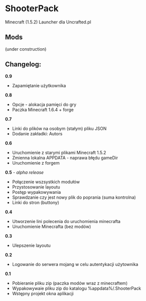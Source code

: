 ShooterPack
==========

Minecraft (1.5.2) Launcher dla Uncrafted.pl


Mods
----------

(under construction)


Changelog:
----------

**0.9**

* Zapamiętanie użytkownika

**0.8**

* Opcje - alokacja pamięci do gry
* Paczka Minecraft 1.6.4 + forge

**0.7**

* Linki do plików na osobym (stałym) pliku JSON
* Dodanie zakładki: Autors

**0.6**

* Uruchomienie z starymi plikami Minecraft 1.5.2
* Zmienna lokalna APPDATA - naprawa błędu gameDir
* Uruchomienie z forgem

**0.5** - *alpha release*

* Połączenie wszsystkich modułów
* Przystosowanie layoutu
* Postęp wypakowywania
* Sprawdzanie czy jest nowy plik do poprania (suma kontrolna)
* Linki do stron (buttony)

**0.4**

* Utworzenie lini polecenia do uruchomienia minecrafta
* Uruchomienie Minecrafta (bez modów)

**0.3**

* Ulepszenie layoutu

**0.2**

* Logowanie do serwera mojang w celu autentykacji użytownika

**0.1**

* Pobieranie pliku zip (paczka modów wraz z minecraftem)
* Wypakowywaie pliku zip do katalogu %appdata%/.ShooterPack
* Wstępny projekt okna aplikacji